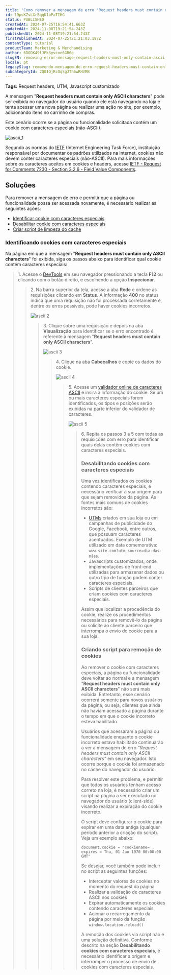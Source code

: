 ```yaml
---
title: 'Como remover a mensagem de erro "Request headers must contain only ASCII characters"'
id: 19psKZvLXrBqqK1bPaTIHG
status: PUBLISHED
createdAt: 2024-07-25T16:54:41.663Z
updatedAt: 2024-11-08T19:21:54.243Z
publishedAt: 2024-11-08T19:21:54.243Z
firstPublishedAt: 2024-07-25T21:21:03.197Z
contentType: tutorial
productTeam: Marketing & Merchandising
author: 6DODK49lJPk3yvcoe6GB6g
slugEN: removing-error-message-request-headers-must-only-contain-ascii
locale: pt
legacySlug: removendo-mensagem-de-erro-request-headers-must-contain-only-ascii
subcategoryId: 2Q0IQjRcOqSgJTh6wRHVMB
---
```


**Tags:** Request headers, UTM, Javascript customizado

A mensagem "__Request headers must contain only ASCII characters__" pode ser exibida no navegador do usuário quando ele está navegando na loja e tenta acessar uma nova página ou realizar uma ação no site, por exemplo, adicionando itens no carrinho de compras.

Este cenário ocorre se a página ou funcionalidade solicitada contém um cookie com caracteres especiais (não-ASCII).

![ascii_1](https://images.ctfassets.net/alneenqid6w5/geQO7G0cIDk7FmSjC9ZmQ/1001eedf70586fcfeaf7847eb641ee5a/ascii_1.png)

Segundo as normas do [IETF](https://www.ietf.org/) (Internet Engineering Task Force), instituição responsável por documentar os padrões utilizados na internet, cookies não devem conter caracteres especiais (não-ASCII). Para mais informações sobre os caracteres aceitos em cookies e headers, acesse [IETF - Request for Comments 7230 - Section 3.2.6 - Field Value Components](https://datatracker.ietf.org/doc/html/rfc7230#section-3.2.6). 

## Soluções

Para remover a mensagem de erro e permitir que a página ou funcionalidade possa ser acessada novamente, é necessário realizar as seguintes ações:

- [Identificar cookie com caracteres especiais](#identificando-cookies-com-caracteres-especiais)
- [Desabilitar cookie com caracteres especiais](#desabilitando-cookies-com-caracteres-especiais)
- [Criar script de limpeza do cache](#criando-script-para-remocao-de-cookies)

### Identificando cookies com caracteres especiais

Na página em que a mensagem "__Request headers must contain only ASCII characters__" foi exibida, siga os passos abaixo para identificar qual cookie contém caracteres especiais:

<blockquote><ui>1. Acesse o <a href="https://help.vtex.com/pt/tutorial/products-and-skus-beta--2ig7TmROlirWirZjFWZ3By">DevTools</a> em seu navegador pressionando a tecla <b>F12</b> ou clicando com o botão direito, e escolhendo a opção <b>Inspecionar</b>.</ui>

<blockquote><ui>2. Na barra superior da tela, acesse a aba <b>Rede</b> e ordene as requisições clicando em <b>Status</b>. A informação <b>400</b> no status indica que uma requisição não foi processada corretamente e, dentre os erros possíveis, pode haver cookies incorretos.</ui>  

![ascii 2](https://images.ctfassets.net/alneenqid6w5/KAwQG2JiXozFU5Pjgjv3Z/151a66fb0ce501c47e77869a8b4b6de3/ascii_2.png)    

<blockquote><ui>3. Clique sobre uma requisição e depois na aba <b>Visualização</b> para identificar se o erro encontrado é referente à mensagem "<b>Request headers must contain only ASCII characters</b>".</ui>

![ascii 3](https://images.ctfassets.net/alneenqid6w5/16XPfE6SIwVO8SkTxl9yuR/05f662484ece5d1e5876684319b32c62/ascii_3.png)

<blockquote><ui>4. Clique na aba <b>Cabeçalhos</b> e copie os dados do cookie.</ui>  

![ascii 4](https://images.ctfassets.net/alneenqid6w5/1CwUNkSO895RfPCTTaO29l/eab317339dfe8c29f82d9987e3f28980/ascii_4.png)    

<blockquote><ui>5. Acesse um <a href="https://pages.cs.wisc.edu/~markm/ascii.html">validador online de caracteres ASCII</a> e insira a informação do cookie. Se um ou mais caracteres especiais forem identificados, os tipos e posições serão exibidas na parte inferior do validador de caracteres.</ui>     

![ascii 5](https://images.ctfassets.net/alneenqid6w5/2xwztAmvtrxpJQeusgwlpH/917872a195c9cce233a183a4f44b4677/ascii_5.png)  

<blockquote><ui>6. Repita os passos 3 a 5 com todas as requisições com erro para identificar quais delas contêm cookies com caracteres especiais.</ui>      

### Desabilitando cookies com caracteres especiais

Uma vez identificados os cookies contendo caracteres especiais, é necessário verificar a sua origem para que sejam removidos da página. As fontes mais comuns de cookies incorretos são:

- [UTMs](/pt/tutorial/o-que-sao-as-utms-internas-utmi-cp-utmi-pc-e-utmi-p--5Pvo8ufYWs00AUeCCEY68a) criados em sua loja ou em campanhas de publicidade do Google, Facebook, entre outros, que possuam caracteres acentuados. Exemplo de UTM utilizado em data comemorativa: `www.site.com?utm_source=dia-das-mães`.
- Javascripts customizados, onde implementações de front-end utilizadas para armazenar dados ou outro tipo de função podem conter caracteres especiais.
- Scripts de clientes parceiros que criam cookies com caracteres especiais.

Assim que localizar a procedência do cookie, realize os procedimentos necessários para removê-lo da página ou solicite ao cliente parceiro que interrompa o envio do cookie para a sua loja.

### Criando script para remoção de cookies 

Ao remover o cookie com caracteres especiais, a página ou funcionalidade deve voltar ao normal e a mensagem "__Request headers must contain only ASCII characters__" não será mais exibida. Entretanto, esse cenário ocorrerá somente para novos usuários da página, ou seja, clientes que ainda não haviam acessado a página durante o tempo em que o cookie incorreto esteva habilitado.

Usuários que acessaram a página ou funcionalidade enquanto o cookie incorreto estava habilitado continuarão a ver a mensagem de erro *"Request headers must contain only ASCII characters"* em seu navegador. Isto ocorre porque o cookie foi armazenado no cache do navegador do usuário.

Para resolver este problema, e permitir que todos os usuários tenham acesso correto na loja, é necessário criar um script na página a ser executado no navegador do usuário (client-side) visando realizar a expiração do cookie incorreto.

O script deve configurar o cookie para expirar em uma data antiga (qualquer período anterior a criação do script). Veja um exemplo abaixo:

`document.cookie = "cookiename= ; expires = Thu, 01 Jan 1970 00:00:00 GMT"`  

Se desejar, você também pode incluir no script as seguintes funções:
- Interceptar valores de cookies no momento do request da página
- Realizar a validação de caracteres ASCII nos cookies
- Expirar automaticamente os cookies contendo caracteres especiais
- Acionar o recarregamento da página por meio da função `window.location.reload()`  

<div class="alert alert-warning">
  A remoção dos cookies via script não é uma solução definitiva. Conforme descrito na seção <b>Desabilitando cookies com caracteres especiais</b>, é necessário identificar a origem e interromper o processo de envio de cookies com caracteres especiais.
</div>  

